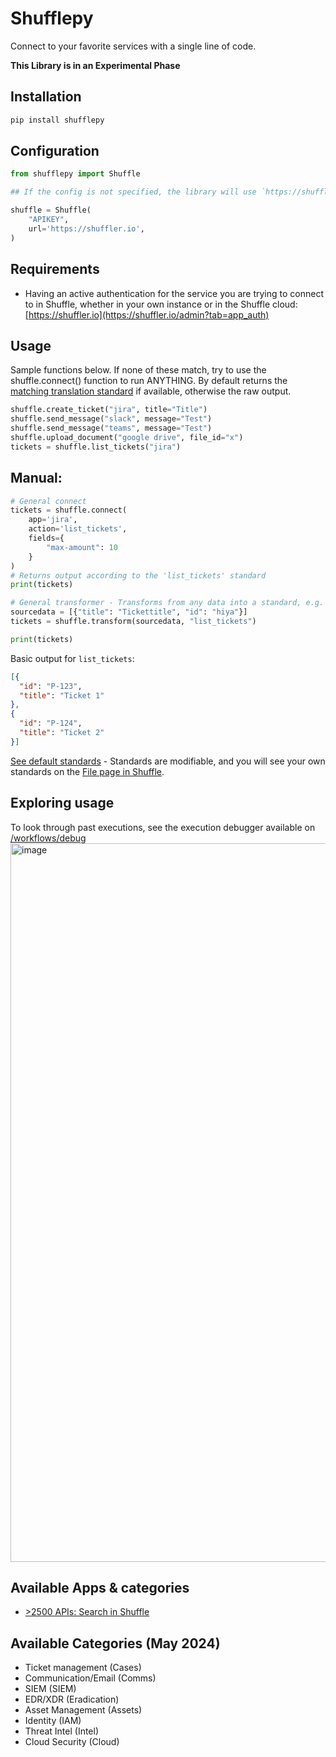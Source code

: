 # Shufflepy
Connect to your favorite services with a single line of code. 

**This Library is in an Experimental Phase**

## Installation
```bash
pip install shufflepy
```

## Configuration
```python
from shufflepy import Shuffle

## If the config is not specified, the library will use `https://shuffler.io` as the default URL. You must specify an apikey. 

shuffle = Shuffle(
	"APIKEY",
	url='https://shuffler.io',
)
```

## Requirements
- Having an active authentication for the service you are trying to connect to in Shuffle, whether in your own instance or in the Shuffle cloud: [https://shuffler.io](https://shuffler.io/admin?tab=app_auth)

## Usage
Sample functions below. If none of these match, try to use the shuffle.connect() function to run ANYTHING. By default returns the [matching translation standard](https://github.com/Shuffle/standards/tree/main/translation_standards) if available, otherwise the raw output.
```python
shuffle.create_ticket("jira", title="Title")
shuffle.send_message("slack", message="Test")
shuffle.send_message("teams", message="Test")
shuffle.upload_document("google drive", file_id="x")
tickets = shuffle.list_tickets("jira")
```

## Manual:
```python
# General connect
tickets = shuffle.connect(
	app='jira', 
	action='list_tickets',
	fields={
		"max-amount": 10
	}
)
# Returns output according to the 'list_tickets' standard
print(tickets)

# General transformer - Transforms from any data into a standard, e.g. "list_tickets"
sourcedata = [{"title": "Tickettitle", "id": "hiya"}]
tickets = shuffle.transform(sourcedata, "list_tickets")

print(tickets)
```

Basic output for `list_tickets`: 
```json
[{
  "id": "P-123",
  "title": "Ticket 1"
},
{
  "id": "P-124",
  "title": "Ticket 2"
}]
```

[See default standards](https://github.com/Shuffle/standards/blob/main/translation_standards) - Standards are modifiable, and you will see your own standards on the [File page in Shuffle](https://shuffler.io/admin?tab=files).

## Exploring usage
To look through past executions, see the execution debugger available on [/workflows/debug](https://shuffler.io/workflows/debug)
<img width="1150" alt="image" src="https://github.com/user-attachments/assets/c0b3d28f-897e-47d1-9f79-d195e5682824">


## Available Apps & categories
- [>2500 APIs: Search in Shuffle](https://shuffler.io/search?tab=apps)

## Available Categories (May 2024)
- Ticket management 	(Cases)
- Communication/Email	(Comms)
- SIEM 					(SIEM)	
- EDR/XDR 				(Eradication)
- Asset Management  	(Assets)
- Identity				(IAM) 
- Threat Intel			(Intel)
- Cloud Security		(Cloud)
